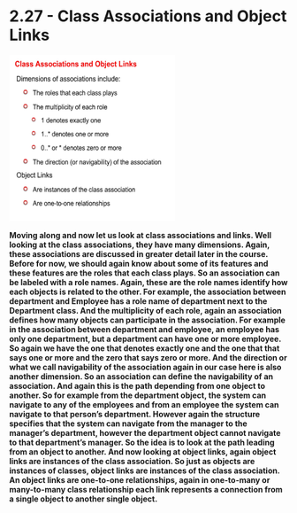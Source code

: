 # 2.27 - Class Associations and Object Links

<img src="/images/02_27_01.jpg" width="300" height="300">

**Moving along and now let us look at class associations and links. Well looking at the class associations, they have many dimensions. Again, these associations are discussed in greater detail later in the course. Before for now, we should again know about some of its features and these features are the roles that each class plays. So an association can be labeled with a role names. Again, these are the role names identify how each objects is related to the other. For example, the association between department and Employee has a role name of department next to the Department class. And the multiplicity of each role, again an association defines how many objects can participate in the association. For example in the association between department and employee, an employee has only one department, but a department can have one or more employee. So again we have the one that denotes exactly one and the one that that says one or more and the zero that says zero or more. And the direction or what we call navigability of the association again in our case here is also another dimension. So an association can define the navigability of an association. And again this is the path depending from one object to another. So for example from the department object, the system can navigate to any of the employees and from an employee the system can navigate to that person’s department. However again the structure specifies that the system can navigate from the manager to the manager’s department, however the department object cannot navigate to that department’s manager. So the idea is to look at the path leading from an object to another. And now looking at object links, again object links are instances of the class association. So just as objects are instances of classes, object links are instances of the class association. An object links are one-to-one relationships, again in one-to-many or many-to-many class relationship each link represents a connection from a single object to another single object.**